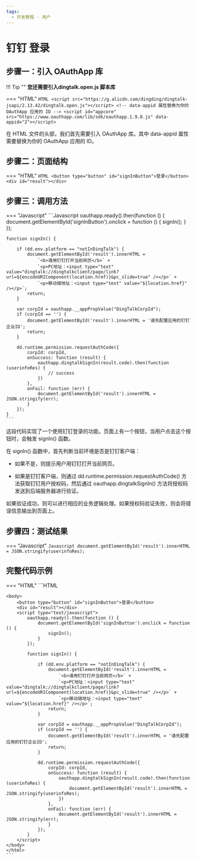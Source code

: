 ```yaml
---
tags:
  - 开发教程 - 用户
---
```


# 钉钉 登录

## 步骤一：引入 OAuthApp 库

!!! Tip ""
    **您还需要引入dingtalk.open.js 脚本库**

=== "HTML"
    ```HTML
    <script src="https://g.alicdn.com/dingding/dingtalk-jsapi/2.13.42/dingtalk.open.js"></script>
    <!-- data-appid 属性替换为你的 OAuthApp 应用的 ID -->
    <script id="appcore" src="https://www.oauthapp.com/lib/sdk/oauthapp.1.9.8.js" data-appid="2"></script>
    ```

在 HTML 文件的头部，我们首先需要引入 OAuthApp 库。其中 data-appid 属性需要替换为你的 OAuthApp 应用的 ID。


## 步骤二：页面结构
=== "HTML"
    ```HTML
    <button type="button" id="signInButton">登录</button>
    <div id="result"></div>
    ```


## 步骤三：调用方法

=== "Javascript"
    ```Javascript
    oauthapp.ready().then(function () {
        document.getElementById('signInButton').onclick = function () {
            signIn();
        }
    });

    function signIn() {

        if (dd.env.platform == "notInDingTalk") {
            document.getElementById('result').innerHTML =
                `<b>请用钉钉打开当前网页</b>` +
                `<p>PC地址：<input type="text" value="dingtalk://dingtalkclient/page/link?url=${encodeURIComponent(location.href)}&pc_slide=true" /></p>` +
                `<p>移动端地址：<input type="text" value="${location.href}" /></p>`;
            return;
        }

        var corpId = oauthapp.__appPropValue("DingTalkCorpId");
        if (corpId == '') {
            document.getElementById('result').innerHTML = '请先配置应用的钉钉企业ID';
            return;
        }

        dd.runtime.permission.requestAuthCode({
            corpId: corpId,
            onSuccess: function (result) {
                oauthapp.dingtalkSignIn(result.code).then(function (userinfoRes) {
                    // success
                })
            },
            onFail: function (err) {
                document.getElementById('result').innerHTML = JSON.stringify(err);
            }
        });
    }
    ```

这段代码实现了一个使用钉钉登录的功能。页面上有一个按钮，当用户点击这个按钮时，会触发 signIn() 函数。

在 signIn() 函数中，首先判断当前环境是否是钉钉客户端：

 - 如果不是，则提示用户用钉钉打开当前网页。

 - 如果是钉钉客户端，则通过 dd.runtime.permission.requestAuthCode() 方法获取钉钉用户授权码，然后通过 oauthapp.dingtalkSignIn() 方法将授权码发送到后端服务器进行验证。

如果验证成功，则可以进行相应的业务逻辑处理。如果授权码验证失败，则会将错误信息输出到页面上。

## 步骤四：测试结果

=== "Javascript"
    ```Javascript
    document.getElementById('result').innerHTML = JSON.stringify(userinfoRes);
    ```


## 完整代码示例

=== "HTML"
    ```HTML
    <!DOCTYPE html>
    <html>
    <head>
        <meta charset="UTF-8">
        <meta name="viewport" content="width=device-width, initial-scale=1.0">
        <title>dingtalkSignIn</title>
        <script src="https://g.alicdn.com/dingding/dingtalk-jsapi/2.13.42/dingtalk.open.js"></script>
        <!-- data-appid 属性替换为你的 OAuthApp 应用的 ID -->
        <script id="appcore" src="https://www.oauthapp.com/lib/sdk/oauthapp.1.9.8.js" data-appid="2"></script>
    </head>

    <body>
        <button type="button" id="signInButton">登录</button>
        <div id="result"></div>
        <script type="text/javascript">
            oauthapp.ready().then(function () {
                document.getElementById('signInButton').onclick = function () {
                    signIn();
                }
            });

            function signIn() {

                if (dd.env.platform == "notInDingTalk") {
                    document.getElementById('result').innerHTML =
                        `<b>请用钉钉打开当前网页</b>` +
                        `<p>PC地址：<input type="text" value="dingtalk://dingtalkclient/page/link?url=${encodeURIComponent(location.href)}&pc_slide=true" /></p>` +
                        `<p>移动端地址：<input type="text" value="${location.href}" /></p>`;
                    return;
                }

                var corpId = oauthapp.__appPropValue("DingTalkCorpId");
                if (corpId == '') {
                    document.getElementById('result').innerHTML = '请先配置应用的钉钉企业ID';
                    return;
                }

                dd.runtime.permission.requestAuthCode({
                    corpId: corpId,
                    onSuccess: function (result) {
                        oauthapp.dingtalkSignIn(result.code).then(function (userinfoRes) {
                            document.getElementById('result').innerHTML = JSON.stringify(userinfoRes);
                        })
                    },
                    onFail: function (err) {
                        document.getElementById('result').innerHTML = JSON.stringify(err);
                    }
                });
            }
        </script>
    </body>
    </html>
    ```

